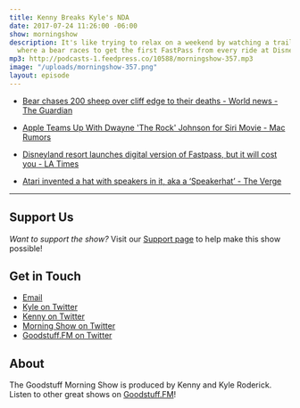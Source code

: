 ```yaml
---
title: Kenny Breaks Kyle's NDA
date: 2017-07-24 11:26:00 -06:00
show: morningshow
description: It's like trying to relax on a weekend by watching a trailer for a movie
  where a bear races to get the first FastPass from every ride at Disneyland.
mp3: http://podcasts-1.feedpress.co/10588/morningshow-357.mp3
image: "/uploads/morningshow-357.png"
layout: episode
---
```


* [Bear chases 200 sheep over cliff edge to their deaths - World news - The Guardian](https://www.theguardian.com/world/2017/jul/23/bear-chases-200-sheep-over-cliff-edge-france-spain)

* [Apple Teams Up With Dwayne 'The Rock' Johnson for Siri Movie - Mac Rumors](https://www.macrumors.com/2017/07/23/apple-dwayne-johnson-siri-movie/)

* [Disneyland resort launches digital version of Fastpass, but it will cost you - LA Times](http://www.latimes.com/business/la-fi-disney-maxpass-20170719-story.html)

* [Atari invented a hat with speakers in it, aka a ‘Speakerhat’ - The Verge](https://www.theverge.com/circuitbreaker/2017/7/20/16003062/atari-speakerhat-release-beta-test)

---

## Support Us
*Want to support the show?* Visit our [Support page](https://goodstuff.fm/support) to help make this show possible!

## Get in Touch
* [Email](mailto:kyle@goodstuff.fm)
* [Kyle on Twitter](http://twitter.com/dogburps)
* [Kenny on Twitter](http://twitter.com/pizzarobotics)
* [Morning Show on Twitter](http://twitter.com/morningshowam)
* [Goodstuff.FM on Twitter](http://twitter.com/goodstufffm)

## About
The Goodstuff Morning Show is produced by Kenny and Kyle Roderick. Listen to other great shows on [Goodstuff.FM](http://goodstuff.fm/shows)!